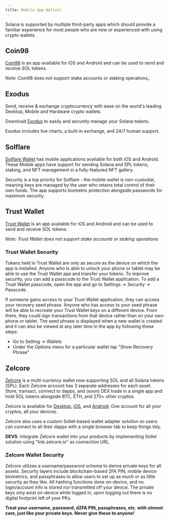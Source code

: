 ```yaml
---
title: Mobile App Wallets
---
```


Solana is supported by multiple third-party apps which should provide a familiar
experience for most people who are new or experienced with using crypto wallets.

## Coin98

[Coin98](https://coin98.app/) is an app available for iOS and Android and can
be used to send and receive SOL tokens.

Note: Coin98 does not support stake accounts or staking operations_

## Exodus

Send, receive & exchange cryptocurrency with ease on the world's leading Desktop, Mobile and Hardware crypto wallets.

Download [Exodus](https://exodus.com/) to easily and securely manage your Solana tokens.

Exodus includes live charts, a built-in exchange, and 24/7 human support.

## Solflare

[Solflare Wallet](https://solflare.com/) has mobile applications available for both 
iOS and Android. These Mobile apps have support for sending Solana and SPL tokens, 
staking, and NFT management in a fully-featured NFT gallery.

Security is a top priority for Solflare - the mobile wallet is non-custodial, 
meaning keys are managed by the user who retains total control of their own funds. 
The app supports biometric protection alongside passwords for maximum security.

## Trust Wallet

[Trust Wallet](https://trustwallet.com/) is an app available for iOS and Android
and can be used to send and receive SOL tokens.

_Note: Trust Wallet does not support stake accounts or staking operations_

### Trust Wallet Security

Tokens held in Trust Wallet are only as secure as the device on which the app is
installed. Anyone who is able to unlock your phone or tablet may be able to
use the Trust Wallet app and transfer your tokens. To improve security,
you can add a passcode to the Trust Wallet application.
To add a Trust Wallet passcode, open the app and go to
Settings -> Security -> Passcode.

If someone gains access to your Trust Wallet application, they can access your
recovery seed phrase.
Anyone who has access to your seed phrase will be able to recreate
your Trust Wallet keys on a different device. From there, they could
sign transactions from that device rather than on your own phone or tablet.
The seed phrase is displayed when a new wallet is created and it can also be
viewed at any later time in the app by following these steps:

- Go to Setting -> Wallets
- Under the Options menu for a particular wallet tap "Show Recovery Phrase"

## Zelcore

[Zelcore](https://zelcore.io) is a multi-currency wallet now supporting SOL and all Solana tokens (SPL). Each Zelcore account has 3 separate addresses for each asset.
Store, transact, connect to dapps, and (soon) DEX trade in a single app and hold SOL tokens alongside BTC, ETH, and 270+ other cryptos.

Zelcore is available for [Desktop](https://zelcore.io), [iOS](https://apps.apple.com/us/app/zelcore/id1436296839), and [Android](https://play.google.com/store/apps/details?id=com.zelcash.zelcore&hl=en_US&gl=US). One account for all your cryptos, all your devices.

Zelcore also uses a custom Sollet-based wallet adapter solution so users can connect to all their dapps with a single browser tab to keep things tidy.

__**DEVS**__: integrate Zelcore wallet into your products by implementing Sollet solution using "link.zelcore.io" as connection URL.

### Zelcore Wallet Security
Zelcore utilizes a username/password schema to derive private keys for all assets. Security layers include blockchain-based 2FA PIN, mobile device biometrics, and passphrases to allow users to set up as much or as little security as they like. All hashing functions done on-device, and no login/account info is stored nor transmitted off your device. The private keys only exist on-device while logged in, upon logging out there is no digital footprint left of your PKs.

**Treat your username, password, d2FA PIN, passphrases, etc. with utmost care, just like your private keys. Never give these to anyone!**
